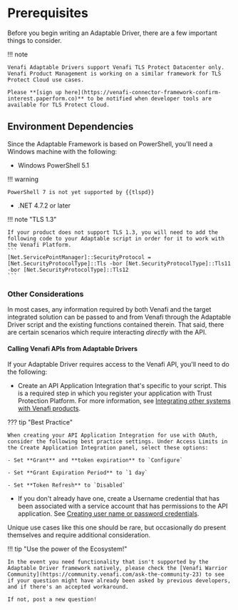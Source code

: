 # Prerequisites

Before you begin writing an Adaptable Driver, there are a few important things to consider.

!!! note 

    Venafi Adaptable Drivers support Venafi TLS Protect Datacenter only. Venafi Product Management is working on a similar framework for TLS Protect Cloud use cases. 

    Please **[sign up here](https://venafi-connector-framework-confirm-interest.paperform.co)** to be notified when developer tools are available for TLS Protect Cloud.

## Environment Dependencies

Since the Adaptable Framework is based on PowerShell, you'll need a Windows machine with the following:

- Windows PowerShell 5.1

!!! warning

    PowerShell 7 is not yet supported by {{tlspd}}

- .NET 4.7.2 or later

!!! note "TLS 1.3"

    If your product does not support TLS 1.3, you will need to add the following code to your Adaptable script in order for it to work with the Venafi Platform.
    ```
    [Net.ServicePointManager]::SecurityProtocol = [Net.SecurityProtocolType]::Tls -bor [Net.SecurityProtocolType]::Tls11 -bor [Net.SecurityProtocolType]::Tls12
    ```

### Other Considerations

In most cases, any information required by both Venafi and the target integrated solution can be passed to and from Venafi through the Adaptable Driver script and the existing functions contained therein.
That said, there are certain scenarios which require interacting *directly* with the API.

#### Calling Venafi APIs from Adaptable Drivers

If your Adaptable Driver requires access to the Venafi API, you'll need to do the following:

- Create an API Application Integration that's specific to your script. This is a required step in which you register your application with Trust Protection Platform. For more information, see [Integrating other systems with Venafi products](https://docs.venafi.com/Docs/current/TopNav/Content/API-ApplicationIntegration/t-APIAppIntegrations-creating.php).

??? tip "Best Practice"

    When creating your API Application Integration for use with OAuth, consider the following best practice settings. Under Access Limits in the Create Application Integration panel, select these options:

    - Set **Grant** and **token expiration** to `Configure`

    - Set **Grant Expiration Period** to `1 day`

    - Set **Token Refresh** to `Disabled`

- If you don't already have one, create a Username credential that has been associated with a service account that has permissions to the API application. See [Creating user name or password credentials](https://docs.venafi.com/Docs/current/TopNav/Content/Credentials/t-Credentials-Username-Password-creating.php).

Unique use cases like this one should be rare, but occasionally do present themselves and require additional consideration.

!!! tip "Use the power of the Ecosystem!"

    In the event you need functionality that isn't supported by the Adaptable Driver framework natively, please check the [Venafi Warrior Community](https://community.venafi.com/ask-the-community-23) to see if your question might have already been asked by previous developers, and if there's an accepted workaround.

    If not, post a new question!
